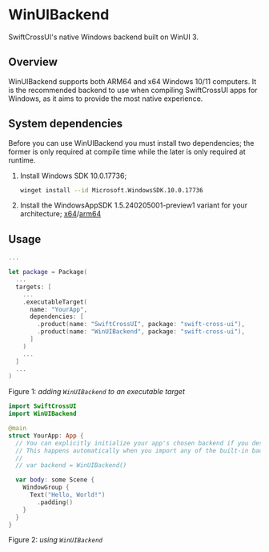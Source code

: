 # WinUIBackend

SwiftCrossUI's native Windows backend built on WinUI 3.

## Overview

WinUIBackend supports both ARM64 and x64 Windows 10/11 computers. It is the recommended backend to use when compiling SwiftCrossUI apps for Windows, as it aims to provide the most native experience.

## System dependencies

Before you can use WinUIBackend you must install two dependencies; the former is only required at compile time while the later is only required at runtime.

1. Install Windows SDK 10.0.17736;
   ```sh
   winget install --id Microsoft.WindowsSDK.10.0.17736
   ```
2. Install the WindowsAppSDK 1.5.240205001-preview1 variant for your architecture; [x64](https://aka.ms/windowsappsdk/1.5/1.5.240205001-preview1/windowsappruntimeinstall-x64.exe)/[arm64](https://aka.ms/windowsappsdk/1.5/1.5.240205001-preview1/windowsappruntimeinstall-arm64.exe)

## Usage

```swift
...

let package = Package(
  ...
  targets: [
    ...
    .executableTarget(
      name: "YourApp",
      dependencies: [
        .product(name: "SwiftCrossUI", package: "swift-cross-ui"),
        .product(name: "WinUIBackend", package: "swift-cross-ui"),
      ]
    )
    ...
  ]
  ...
)
```
Figure 1: *adding `WinUIBackend` to an executable target*

```swift
import SwiftCrossUI
import WinUIBackend

@main
struct YourApp: App {
  // You can explicitly initialize your app's chosen backend if you desire.
  // This happens automatically when you import any of the built-in backends.
  //
  // var backend = WinUIBackend()

  var body: some Scene {
    WindowGroup {
      Text("Hello, World!")
        .padding()
    }
  }
}
```
Figure 2: *using `WinUIBackend`*
